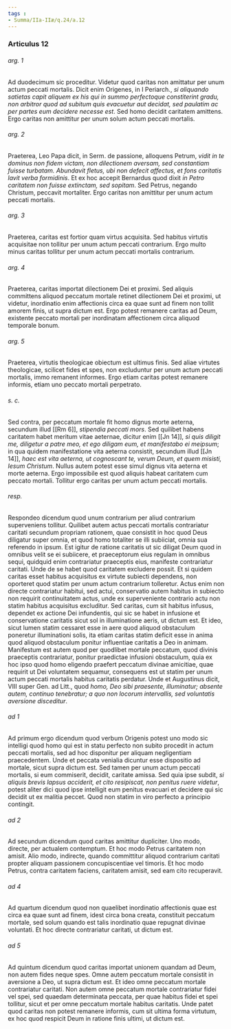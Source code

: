 ```yaml
---
tags : 
- Summa/IIa-IIæ/q.24/a.12
---
```


### Articulus 12

###### arg. 1
Ad duodecimum sic proceditur. Videtur quod caritas non amittatur per unum actum peccati mortalis. Dicit enim Origenes, in I Periarch., *si aliquando satietas capit aliquem ex his qui in summo perfectoque constiterint gradu, non arbitror quod ad subitum quis evacuetur aut decidat, sed paulatim ac per partes eum decidere necesse est*. Sed homo decidit caritatem amittens. Ergo caritas non amittitur per unum solum actum peccati mortalis.

###### arg. 2
Praeterea, Leo Papa dicit, in Serm. de passione, alloquens Petrum, *vidit in te dominus non fidem victam, non dilectionem aversam, sed constantiam fuisse turbatam. Abundavit fletus, ubi non defecit affectus, et fons caritatis lavit verba formidinis*. Et ex hoc accepit Bernardus quod dixit *in Petro caritatem non fuisse extinctam, sed sopitam*. Sed Petrus, negando Christum, peccavit mortaliter. Ergo caritas non amittitur per unum actum peccati mortalis.

###### arg. 3
Praeterea, caritas est fortior quam virtus acquisita. Sed habitus virtutis acquisitae non tollitur per unum actum peccati contrarium. Ergo multo minus caritas tollitur per unum actum peccati mortalis contrarium.

###### arg. 4
Praeterea, caritas importat dilectionem Dei et proximi. Sed aliquis committens aliquod peccatum mortale retinet dilectionem Dei et proximi, ut videtur, inordinatio enim affectionis circa ea quae sunt ad finem non tollit amorem finis, ut supra dictum est. Ergo potest remanere caritas ad Deum, existente peccato mortali per inordinatam affectionem circa aliquod temporale bonum.

###### arg. 5
Praeterea, virtutis theologicae obiectum est ultimus finis. Sed aliae virtutes theologicae, scilicet fides et spes, non excluduntur per unum actum peccati mortalis, immo remanent informes. Ergo etiam caritas potest remanere informis, etiam uno peccato mortali perpetrato.

###### s. c.
Sed contra, per peccatum mortale fit homo dignus morte aeterna, secundum illud [[Rm 6]], *stipendia peccati mors*. Sed quilibet habens caritatem habet meritum vitae aeternae, dicitur enim [[Jn 14]], *si quis diligit me, diligetur a patre meo, et ego diligam eum, et manifestabo ei meipsum*; in qua quidem manifestatione vita aeterna consistit, secundum illud [[Jn 14]], *haec est vita aeterna, ut cognoscant te, verum Deum, et quem misisti, Iesum Christum*. Nullus autem potest esse simul dignus vita aeterna et morte aeterna. Ergo impossibile est quod aliquis habeat caritatem cum peccato mortali. Tollitur ergo caritas per unum actum peccati mortalis.

###### resp.
Respondeo dicendum quod unum contrarium per aliud contrarium superveniens tollitur. Quilibet autem actus peccati mortalis contrariatur caritati secundum propriam rationem, quae consistit in hoc quod Deus diligatur super omnia, et quod homo totaliter se illi subiiciat, omnia sua referendo in ipsum. Est igitur de ratione caritatis ut sic diligat Deum quod in omnibus velit se ei subiicere, et praeceptorum eius regulam in omnibus sequi, quidquid enim contrariatur praeceptis eius, manifeste contrariatur caritati. Unde de se habet quod caritatem excludere possit. Et si quidem caritas esset habitus acquisitus ex virtute subiecti dependens, non oporteret quod statim per unum actum contrarium tolleretur. Actus enim non directe contrariatur habitui, sed actui, conservatio autem habitus in subiecto non requirit continuitatem actus, unde ex superveniente contrario actu non statim habitus acquisitus excluditur. Sed caritas, cum sit habitus infusus, dependet ex actione Dei infundentis, qui sic se habet in infusione et conservatione caritatis sicut sol in illuminatione aeris, ut dictum est. Et ideo, sicut lumen statim cessaret esse in aere quod aliquod obstaculum poneretur illuminationi solis, ita etiam caritas statim deficit esse in anima quod aliquod obstaculum ponitur influentiae caritatis a Deo in animam. Manifestum est autem quod per quodlibet mortale peccatum, quod divinis praeceptis contrariatur, ponitur praedictae infusioni obstaculum, quia ex hoc ipso quod homo eligendo praefert peccatum divinae amicitiae, quae requirit ut Dei voluntatem sequamur, consequens est ut statim per unum actum peccati mortalis habitus caritatis perdatur. Unde et Augustinus dicit, VIII super Gen. ad Litt., quod *homo, Deo sibi praesente, illuminatur; absente autem, continuo tenebratur; a quo non locorum intervallis, sed voluntatis aversione disceditur*.

###### ad 1
Ad primum ergo dicendum quod verbum Origenis potest uno modo sic intelligi quod homo qui est in statu perfecto non subito procedit in actum peccati mortalis, sed ad hoc disponitur per aliquam negligentiam praecedentem. Unde et peccata venialia dicuntur esse dispositio ad mortale, sicut supra dictum est. Sed tamen per unum actum peccati mortalis, si eum commiserit, decidit, caritate amissa. Sed quia ipse subdit, *si aliquis brevis lapsus acciderit, et cito resipiscat, non penitus ruere videtur*, potest aliter dici quod ipse intelligit eum penitus evacuari et decidere qui sic decidit ut ex malitia peccet. Quod non statim in viro perfecto a principio contingit.

###### ad 2
Ad secundum dicendum quod caritas amittitur dupliciter. Uno modo, directe, per actualem contemptum. Et hoc modo Petrus caritatem non amisit. Alio modo, indirecte, quando committitur aliquod contrarium caritati propter aliquam passionem concupiscentiae vel timoris. Et hoc modo Petrus, contra caritatem faciens, caritatem amisit, sed eam cito recuperavit.

###### ad 4
Ad quartum dicendum quod non quaelibet inordinatio affectionis quae est circa ea quae sunt ad finem, idest circa bona creata, constituit peccatum mortale, sed solum quando est talis inordinatio quae repugnat divinae voluntati. Et hoc directe contrariatur caritati, ut dictum est.

###### ad 5
Ad quintum dicendum quod caritas importat unionem quandam ad Deum, non autem fides neque spes. Omne autem peccatum mortale consistit in aversione a Deo, ut supra dictum est. Et ideo omne peccatum mortale contrariatur caritati. Non autem omne peccatum mortale contrariatur fidei vel spei, sed quaedam determinata peccata, per quae habitus fidei et spei tollitur, sicut et per omne peccatum mortale habitus caritatis. Unde patet quod caritas non potest remanere informis, cum sit ultima forma virtutum, ex hoc quod respicit Deum in ratione finis ultimi, ut dictum est.

